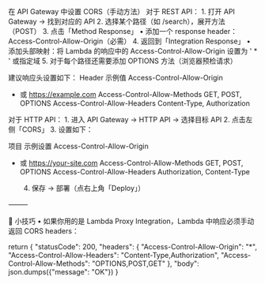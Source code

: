 在 API Gateway 中设置 CORS（手动方法）
对于 REST API：
	1.	打开 API Gateway → 找到对应的 API
	2.	选择某个路径（如 /search），展开方法（POST）
	3.	点击「Method Response」
	•	添加一个 response header：Access-Control-Allow-Origin（必需）
	4.	返回到「Integration Response」
	•	添加头部映射：将 Lambda 的响应中的 Access-Control-Allow-Origin 设置为 ' * ' 或指定域
	5.	对于每个路径还需要添加 OPTIONS 方法（浏览器预检请求）

建议响应头设置如下：
Header
示例值
Access-Control-Allow-Origin
* 或 https://example.com
Access-Control-Allow-Methods
GET, POST, OPTIONS
Access-Control-Allow-Headers
Content-Type, Authorization

对于 HTTP API：
	1.	进入 API Gateway → HTTP API → 选择目标 API
	2.	点击左侧「CORS」
	3.	设置如下：

 项目
示例设置
Access-Control-Allow-Origin
* 或 https://your-site.com
Access-Control-Allow-Methods
GET, POST, OPTIONS
Access-Control-Allow-Headers
Authorization, Content-Type



	4.	保存 → 部署（点右上角「Deploy」）

⸻

🧪 小技巧
	•	如果你用的是 Lambda Proxy Integration，Lambda 中响应必须手动返回 CORS headers：

return {
  "statusCode": 200,
  "headers": {
    "Access-Control-Allow-Origin": "*",
    "Access-Control-Allow-Headers": "Content-Type,Authorization",
    "Access-Control-Allow-Methods": "OPTIONS,POST,GET"
  },
  "body": json.dumps({"message": "OK"})
}

 
